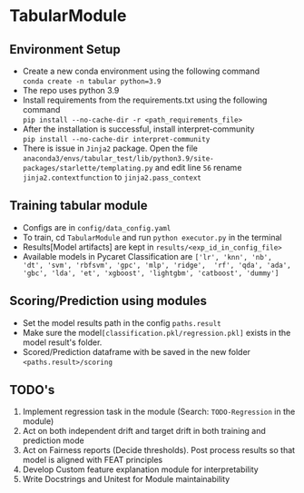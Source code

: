 # TabularModule
## Environment Setup
* Create a new conda environment using the following command<br />
`conda create -n tabular python=3.9`
* The repo uses python 3.9 
* Install requirements from the requirements.txt using the following command<br />
`pip install --no-cache-dir -r <path_requirements_file>`
* After the installation is successful, install interpret-community<br /> 
`pip install --no-cache-dir interpret-community`
* There is issue in `Jinja2` package. Open the file <br /> 
`anaconda3/envs/tabular_test/lib/python3.9/site-packages/starlette/templating.py`
and edit line `56` rename `jinja2.contextfunction` to `jinja2.pass_context`

## Training tabular module
* Configs are in `config/data_config.yaml`
* To train, cd `TabularModule` and run `python executor.py` in the terminal
* Results[Model artifacts] are kept in `results/<exp_id_in_config_file>`
* Available models in Pycaret Classification are `['lr', 'knn', 'nb', 'dt', 'svm', 'rbfsvm', 'gpc', 'mlp', 'ridge', 
'rf', 'qda', 'ada', 'gbc', 'lda', 'et', 'xgboost', 'lightgbm', 'catboost', 'dummy']`

## Scoring/Prediction using modules
* Set the model results path in the config `paths.result`
* Make sure the model`[classification.pkl/regression.pkl]` exists in the model result's folder.
* Scored/Prediction dataframe with be saved in the new folder `<paths.result>/scoring`

## TODO's
1. Implement regression task in the module (Search: `TODO-Regression` in the module)
2. Act on both independent drift and target drift in both training and prediction mode
3. Act on Fairness reports (Decide thresholds). Post process results so that model is aligned with FEAT principles
4. Develop Custom feature explanation module for interpretability
5. Write Docstrings and Unitest for Module maintainability